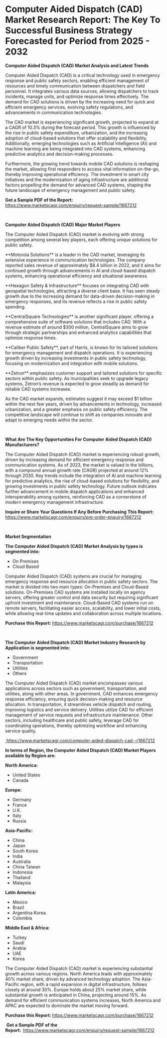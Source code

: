 <p><h1>Computer Aided Dispatch (CAD) Market Research Report: The Key To Successful Business Strategy Forecasted for Period from 2025 - 2032</h1></p><p><strong>Computer Aided Dispatch (CAD) Market Analysis and Latest Trends</strong></p>
<p><p>Computer Aided Dispatch (CAD) is a critical technology used in emergency response and public safety sectors, enabling efficient management of resources and timely communication between dispatchers and field personnel. It integrates various data sources, allowing dispatchers to track incidents, manage units, and optimize response times effectively. The demand for CAD solutions is driven by the increasing need for quick and efficient emergency services, evolving safety regulations, and advancements in communication technologies.</p><p>The CAD market is experiencing significant growth, projected to expand at a CAGR of 10.3% during the forecast period. This growth is influenced by the rise in public safety expenditure, urbanization, and the increasing adoption of cloud-based solutions that offer scalability and flexibility. Additionally, emerging technologies such as Artificial Intelligence (AI) and machine learning are being integrated into CAD systems, enhancing predictive analytics and decision-making processes. </p><p>Furthermore, the growing trend towards mobile CAD solutions is reshaping the market, allowing first responders to access vital information on-the-go, thereby improving operational efficiency. The investment in smart city initiatives and the modernization of aging infrastructure are additional factors propelling the demand for advanced CAD systems, shaping the future landscape of emergency management and public safety.</p></p>
<p><strong>Get a Sample PDF of the Report:&nbsp;</strong> <a href="https://www.marketscagr.com/enquiry/request-sample/1667212?utm_campaign=2529&utm_medium=2&utm_source=Github&utm_content=ia&utm_term=20042025&utm_id=computer-aided-dispatch-cad">https://www.marketscagr.com/enquiry/request-sample/1667212</a></p>
<p>&nbsp;</p>
<p><strong>Computer Aided Dispatch (CAD) Major Market Players</strong></p>
<p><p>The Computer Aided Dispatch (CAD) market is evolving with strong competition among several key players, each offering unique solutions for public safety. </p><p>**Motorola Solutions** is a leader in the CAD market, leveraging its extensive experience in communication technologies. The company reported sales revenue of approximately $8.4 billion in 2022, and it aims for continued growth through advancements in AI and cloud-based dispatch systems, enhancing operational efficiency and situational awareness.</p><p>**Hexagon Safety & Infrastructure** focuses on integrating CAD with geospatial technologies, attracting a diverse client base. It has seen steady growth due to the increasing demand for data-driven decision-making in emergency responses, and its revenue reflects a rise in public safety spending.</p><p>**CentralSquare Technologies** is another significant player, offering a comprehensive suite of software solutions that includes CAD. With a revenue estimate of around $300 million, CentralSquare aims to grow through strategic partnerships and enhanced analytics capabilities that optimize response times.</p><p>**Caliber Public Safety**, part of Harris, is known for its tailored solutions for emergency management and dispatch operations. It is experiencing growth driven by increasing investments in public safety technology, focusing on modernization and integration with mobile solutions.</p><p>**Zetron** emphasizes customer support and tailored solutions for specific sectors within public safety. As municipalities seek to upgrade legacy systems, Zetron’s revenue is expected to grow steadily as demand for reliable CAD systems increases.</p><p>As the CAD market expands, estimates suggest it may exceed $1 billion within the next few years, driven by advancements in technology, increased urbanization, and a greater emphasis on public safety efficiency. The competitive landscape will continue to shift as companies innovate and adapt to emerging needs within the sector.</p></p>
<p>&nbsp;</p>
<p><strong>What Are The Key Opportunities For Computer Aided Dispatch (CAD) Manufacturers?</strong></p>
<p><p>The Computer Aided Dispatch (CAD) market is experiencing robust growth, driven by increasing demand for efficient emergency response and communication systems. As of 2023, the market is valued in the billions, with a compound annual growth rate (CAGR) projected at around 12% through 2030. Key trends include the integration of AI and machine learning for predictive analytics, the rise of cloud-based solutions for flexibility, and growing investments in public safety technology. Future outlook indicates further advancement in mobile dispatch applications and enhanced interoperability among systems, reinforcing CAD as a cornerstone of modern emergency management infrastructure.</p></p>
<p><strong>Inquire or Share Your Questions If Any Before Purchasing This Report:</strong> <a href="https://www.marketscagr.com/enquiry/pre-order-enquiry/1667212?utm_campaign=2529&utm_medium=2&utm_source=Github&utm_content=ia&utm_term=20042025&utm_id=computer-aided-dispatch-cad">https://www.marketscagr.com/enquiry/pre-order-enquiry/1667212</a></p>
<p>&nbsp;</p>
<p><strong>Market Segmentation</strong></p>
<p><strong>The Computer Aided Dispatch (CAD) Market Analysis by types is segmented into:</strong></p>
<p><ul><li>On Premises</li><li>Cloud Based</li></ul></p>
<p><p>Computer Aided Dispatch (CAD) systems are crucial for managing emergency response and resource allocation in public safety sectors. The market is divided into two main types: On-Premises and Cloud-Based solutions. On-Premises CAD systems are installed locally on agency servers, offering greater control and data security but requiring significant upfront investment and maintenance. Cloud-Based CAD systems run on remote servers, facilitating easier access, scalability, and lower initial costs, while allowing real-time updates and collaboration across multiple locations.</p></p>
<p><strong>Purchase this Report:&nbsp;</strong><a href="https://www.marketscagr.com/purchase/1667212?utm_campaign=2529&utm_medium=2&utm_source=Github&utm_content=ia&utm_term=20042025&utm_id=computer-aided-dispatch-cad">https://www.marketscagr.com/purchase/1667212</a></p>
<p>&nbsp;</p>
<p><strong>The Computer Aided Dispatch (CAD) Market Industry Research by Application is segmented into:</strong></p>
<p><ul><li>Government</li><li>Transportation</li><li>Utilities</li><li>Others</li></ul></p>
<p><p>The Computer Aided Dispatch (CAD) market encompasses various applications across sectors such as government, transportation, and utilities, along with other areas. In government, CAD enhances emergency response efficiency, ensuring quick decision-making and resource allocation. In transportation, it streamlines vehicle dispatch and routing, improving logistics and service delivery. Utilities utilize CAD for efficient management of service requests and infrastructure maintenance. Other sectors, including healthcare and public safety, leverage CAD for coordinating operations, thereby optimizing workflow and enhancing service quality.</p></p>
<p><a href="https://www.marketscagr.com/computer-aided-dispatch-cad--r1667212?utm_campaign=2529&utm_medium=2&utm_source=Github&utm_content=ia&utm_term=20042025&utm_id=computer-aided-dispatch-cad">&nbsp;https://www.marketscagr.com/computer-aided-dispatch-cad--r1667212</a></p>
<p><strong>In terms of Region, the Computer Aided Dispatch (CAD) Market Players available by Region are:</strong></p>
<p>
    <p> <strong> North America: </strong>
        <ul>
            <li>United States</li>
            <li>Canada</li>
        </ul>
        </p> 
    <p> <strong> Europe: </strong>
        <ul>
            <li>Germany</li>
            <li>France</li>
            <li>U.K.</li>
            <li>Italy</li>
            <li>Russia</li>
        </ul>
        </p> 
    <p> <strong> Asia-Pacific: </strong>
        <ul>
            <li>China</li>
            <li>Japan</li>
            <li>South Korea</li>
            <li>India</li>
            <li>Australia</li>
            <li>China Taiwan</li>
            <li>Indonesia</li>
            <li>Thailand</li>
            <li>Malaysia</li>
        </ul>
        </p> 
    <p> <strong> Latin America: </strong>
        <ul>
            <li>Mexico</li>
            <li>Brazil</li>
            <li>Argentina Korea</li>
            <li>Colombia</li>
        </ul>
        </p> 
    <p> <strong> Middle East & Africa: </strong>
        <ul>
            <li>Turkey</li>
            <li>Saudi</li>
            <li>Arabia</li>
            <li>UAE</li>
            <li>Korea</li>
        </ul>
    </p>
    </p>
<p><p>The Computer Aided Dispatch (CAD) market is experiencing substantial growth across various regions. North America leads with approximately 40% market share, driven by advanced technology adoption. The Asia-Pacific region, with a rapid expansion in digital infrastructure, follows closely at around 30%. Europe holds about 25% market share, while substantial growth is anticipated in China, projecting around 15%. As demand for efficient communication systems increases, North America and APAC are expected to dominate the market moving forward.</p></p>
<p><strong>Purchase this Report: </strong><a href="https://www.marketscagr.com/purchase/1667212?utm_campaign=2529&utm_medium=2&utm_source=Github&utm_content=ia&utm_term=20042025&utm_id=computer-aided-dispatch-cad">https://www.marketscagr.com/purchase/1667212</a></p>
<p>&nbsp;<strong>Get a Sample PDF of the Report:&nbsp;&nbsp;</strong><a href="https://www.marketscagr.com/enquiry/request-sample/1667212?utm_campaign=2529&utm_medium=2&utm_source=Github&utm_content=ia&utm_term=20042025&utm_id=computer-aided-dispatch-cad">https://www.marketscagr.com/enquiry/request-sample/1667212</a></p>
<p><strong></strong></p>
<p><p></p><p></p><p></p></p>